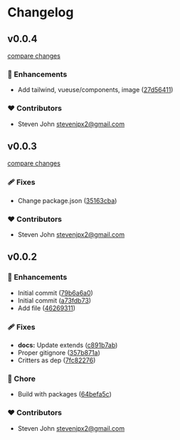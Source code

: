 # Changelog


## v0.0.4

[compare changes](https://github.com/StevenJPx2/popcorn/compare/v0.0.3...v0.0.4)

### 🚀 Enhancements

- Add tailwind, vueuse/components, image ([27d56411](https://github.com/StevenJPx2/popcorn/commit/27d56411))

### ❤️ Contributors

- Steven John <stevenjpx2@gmail.com>

## v0.0.3

[compare changes](https://github.com/StevenJPx2/popcorn/compare/v0.0.2...v0.0.3)

### 🩹 Fixes

- Change package.json ([35163cba](https://github.com/StevenJPx2/popcorn/commit/35163cba))

### ❤️ Contributors

- Steven John <stevenjpx2@gmail.com>

## v0.0.2


### 🚀 Enhancements

- Initial commit ([79b6a6a0](https://github.com/StevenJPx2/popcorn/commit/79b6a6a0))
- Initial commit ([a73fdb73](https://github.com/StevenJPx2/popcorn/commit/a73fdb73))
- Add file ([46269311](https://github.com/StevenJPx2/popcorn/commit/46269311))

### 🩹 Fixes

- **docs:** Update extends ([c891b7ab](https://github.com/StevenJPx2/popcorn/commit/c891b7ab))
- Proper gitignore ([357b871a](https://github.com/StevenJPx2/popcorn/commit/357b871a))
- Critters as dep ([7fc82276](https://github.com/StevenJPx2/popcorn/commit/7fc82276))

### 🏡 Chore

- Build with packages ([64befa5c](https://github.com/StevenJPx2/popcorn/commit/64befa5c))

### ❤️ Contributors

- Steven John <stevenjpx2@gmail.com>

